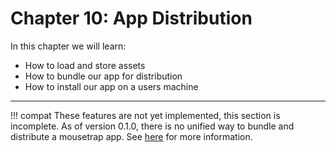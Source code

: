 # Chapter 10: App Distribution

In this chapter we will learn:
+ How to load and store assets
+ How to bundle our app for distribution
+ How to install our app on a users machine

---

!!! compat
    These features are not yet implemented, this section is incomplete. As of version 0.1.0, there is no unified way to bundle and distribute a mousetrap app. See [here](https://github.com/users/Clemapfel/projects/2?pane=issue&itemId=33978204#) for more information.
